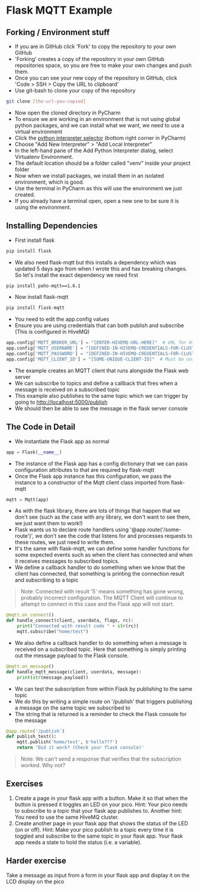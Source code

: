 # Flask MQTT Example

## Forking / Environment stuff
- If you are in GitHub click 'Fork' to copy the repository to your own GitHub
- 'Forking' creates a copy of the repository in your own GitHub repositories space, so you are free to make your own 
changes and push them.
- Once you can see your new copy of the repository in GitHub, click 'Code > SSH > Copy the URL to clipboard'
- Use git-bash to clone your copy of the repository

```bash
git clone [the-url-you-copied]
```
- Now open the cloned directory in PyCharm
- To ensure we are working in an environment that is not using global python packages, and we can install what we want, 
we need to use a virtual environment
- Click the [python interpreter selector](https://www.jetbrains.com/help/pycharm/configuring-python-interpreter.html#widget) (bottom right corner in PyCharm)
- Choose "Add New Interpreter" > "Add Local Interpreter"
- In the left-hand pane of the Add Python Interpreter dialog, select Virtualenv Environment.
- The default location should be a folder called "venv" inside your project folder
- Now when we install packages, we install them in an isolated environment, which is good.
- Use the terminal in PyCharm as this will use the environment we just created.
- If you already have a terminal open, open a new one to be sure it is using the environment.

## Installing Dependencies

- First install flask

```bash
pip install flask
```
 
- We also need flask-mqtt but this installs a dependency which was updated 5 days ago from when I wrote this and 
has breaking changes. So let's install the exact dependency we need first

```bash
pip install paho-mqtt==1.6.1
```

- Now install flask-mqtt

```bash
pip install flask-mqtt
```

- You need to edit the app.config values
- Ensure you are using credentials that can both publish and subscribe (This is configured in HiveMQ)

```python
app.config['MQTT_BROKER_URL'] = "[ENTER-HIVEMQ-URL-HERE]"  # URL for HiveMQ cluster
app.config['MQTT_USERNAME'] = "[DEFINED-IN-HIVEMQ-CREDENTIALS-FOR-CLUSTER]"  # From the credentials created in HiveMQ
app.config['MQTT_PASSWORD'] = "[DEFINED-IN-HIVEMQ-CREDENTIALS-FOR-CLUSTER]"  # From the credentials created in HiveMQ
app.config['MQTT_CLIENT_ID'] = "[SOME-UNIQUE-CLIENT-ID]"  # Must be unique for any client that connects to the cluster
```

- The example creates an MQTT client that runs alongside the Flask web server
- We can subscribe to topics and define a callback that fires when a message is received on a subscribed topic
- This example also publishes to the same topic which we can trigger by going to [http://localhost:5000/publish](http://localhost:5000/publish)
- We should then be able to see the message in the flask server console

## The Code in Detail

- We instantiate the Flask app as normal

```python
app = Flask(__name__)
```

- The instance of the Flask app has a config dictionary that we can pass configuration attributes to that are required by flask-mqtt
- Once the Flask app instance has this configuration, we pass the instance to a constructor of the Mqtt client class imported from flask-mqtt

```python
mqtt = Mqtt(app)
```

- As with the flask library, there are lots of things that happen that we don't see (such as the case with any library, we don't want to see them, we just want them to work!)
- Flask wants us to declare route handlers using '@app.route('/some-route')', we don't see the code that listens for and processes requests to these routes, we just need to write them.
- It's the same with flask-mqtt, we can define some handler functions for some expected events such as when the client has connected and when it receives messages to subscribed topics.
- We define a callback handler to do something when we know that the client has connected, that something is printing the connection result and subscribing to a topic

> Note: Connected with result '5' means something has gone wrong, probably incorrect configuration.
> The MQTT Client will continue to attempt to connect in this case and the Flask app will not start.

```python
@mqtt.on_connect()
def handle_connect(client, userdata, flags, rc):
    print("Connected with result code " + str(rc))
    mqtt.subscribe("home/test")
```

- We also define a callback handler to do something when a message is received on a subscribed topic. Here that something is simply printing out the message payload to the Flask console.

```python
@mqtt.on_message()
def handle_mqtt_message(client, userdata, message):
    print(str(message.payload))
```

- We can test the subscription from within Flask by publishing to the same topic
- We do this by writing a simple route on '/publish' that triggers publishing a message on the same topic we subscribed to
- The string that is returned is a reminder to check the Flask console for the message

```python
@app.route('/publish')
def publish_test():
    mqtt.publish('home/test', b'hello???')
    return 'Did it work? (Check your flask console)'
```

>Note: We can't send a response that verifies that the subscription worked. Why not?

## Exercises

1. Create a page in your flask app with a button. Make it so that when the button is pressed it toggles an LED on your pico. Hint: Your pico needs to subscribe to a topic that your flask app publishes to. Another hint: You need to use the same HiveMQ cluster.
2. Create another page in your flask app that shows the status of the LED (on or off). Hint: Make your pico publish to a topic every time it is toggled and subscribe to the same topic in your flask app. Your flask app needs a state to hold the status (i.e. a variable).

## Harder exercise

Take a message as input from a form in your flask app and display it on the LCD display on the pico


